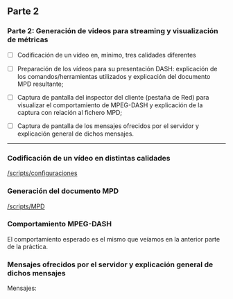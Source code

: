 ##  Parte 2


###  Parte 2: Generación de videos para streaming y visualización de métricas

- [ ] Codificación de un vídeo en, mínimo, tres calidades diferentes

- [ ] Preparación de los vídeos para su presentación DASH: explicación de los comandos/herramientas utilizados y explicación del documento MPD resultante;

- [ ] Captura de pantalla del inspector del cliente (pestaña de Red) para visualizar el comportamiento de MPEG-DASH y explicación de la captura con relación al fichero MPD;

- [ ] Captura de pantalla de los mensajes ofrecidos por el servidor y explicación general de dichos mensajes.


---


###  Codificación de un vídeo en distintas calidades

[/scripts/configuraciones]()


###  Generación del documento MPD

[/scripts/MPD]()


###  Comportamiento MPEG-DASH

El comportamiento esperado es el mismo que veíamos en la anterior parte de la práctica.


###  Mensajes ofrecidos por el servidor y explicación general de dichos mensajes

Mensajes: